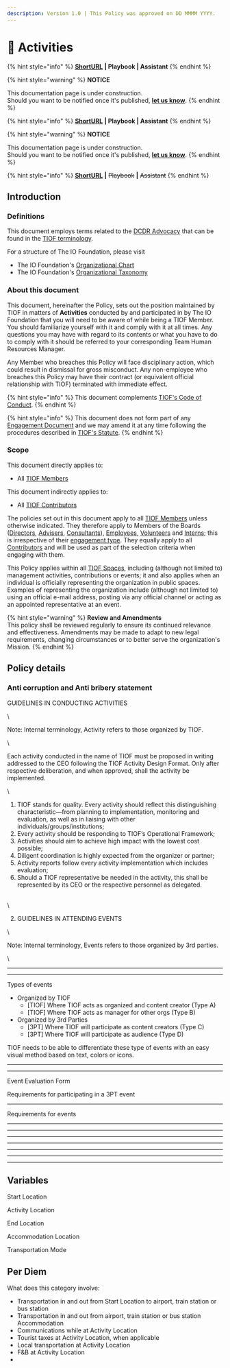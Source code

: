 ```yaml
---
description: Version 1.0 | This Policy was approved on DD MMMM YYYY.
---
```


# 🚧 Activities

{% hint style="info" %}
[**ShortURL**](https://tiof.click/TIOFPolicyEvents) **| Playbook | Assistant**
{% endhint %}

{% hint style="warning" %}
**NOTICE**

This documentation page is under construction.\
Should you want to be notified once it's published, [**let us know**](https://tiof.click/TIOFTarianUpdatesService).
{% endhint %}



{% hint style="info" %}
[**ShortURL**](https://tiof.click/TIOFPolicyFunding) **| Playbook | Assistant**
{% endhint %}

{% hint style="warning" %}
**NOTICE**

This documentation page is under construction.\
Should you want to be notified once it's published, [**let us know**](https://tiof.click/TIOFTarianUpdatesService).
{% endhint %}

{% hint style="info" %}
[**ShortURL**](https://tiof.click/TIOFPolicyACAB) **|** ~~Playbook~~ **|** ~~Assistant~~
{% endhint %}

## Introduction

### Definitions

This document employs terms related to the [DCDR Advocacy](https://tiof.click/DCDRAdvocacy) that can be found in the [TIOF terminology](https://tiof.click/TIOFTerminology).

For a structure of The IO Foundation, please visit

* The IO Foundation's [Organizational Chart](http://tiof.click/TIOFOrgChart)
* The IO Foundation's [Organizational Taxonomy](https://tiof.click/OrgTaxonomy)

### About this document

This document, hereinafter the Policy, sets out the position maintained by TIOF in matters of **Activities** conducted by and participated in by The IO Foundation that you will need to be aware of while being a TIOF Member. You should familiarize yourself with it and comply with it at all times. Any questions you may have with regard to its contents or what you have to do to comply with it should be referred to your corresponding Team Human Resources Manager.

Any Member who breaches this Policy will face disciplinary action, which could result in dismissal for gross misconduct. Any non-employee who breaches this Policy may have their contract (or equivalent official relationship with TIOF) terminated with immediate effect.

{% hint style="info" %}
This document complements [TIOF's Code of Conduct](https://tiof.click/TIOFPolicyCoC).
{% endhint %}

{% hint style="info" %}
This document does not form part of any [Engagement Document](https://tiof.click/TIOFTerminology#engagement-document) and we may amend it at any time following the procedures described in [TIOF's Statute](https://tiof.click/TIOFStatute).
{% endhint %}

### Scope

This document directly applies to:

* All [TIOF Members](https://tiof.click/TIOFTerminology#members)

This document indirectly applies to:

* All [TIOF Contributors](https://tiof.click/TIOFTerminology#contributors)

The policies set out in this document apply to all [TIOF Members](https://tiof.click/TIOFTerminology#members) unless otherwise indicated. They therefore apply to Members of the Boards ([Directors](https://tiof.click/TIOFTerminology#directors), [Advisers](https://tiof.click/TIOFTerminology#advisers), [Consultants](https://tiof.click/TIOFTerminology#consultants)), [Employees](https://tiof.click/TIOFTerminology#employees), [Volunteers](https://tiof.click/TIOFTerminology#volunteers) and [Interns](https://tiof.click/TIOFTerminology#interns); this is irrespective of their [engagement type](https://tiof.click/TIOFTerminology#engagement-type). They equally apply to all [Contributors](https://tiof.click/TIOFTerminology#contributors) and will be used as part of the selection criteria when engaging with them.

This Policy applies within all [TIOF Spaces](https://tiof.click/TIOFTerminology#spaces), including (although not limited to) management activities, contributions or events; it and also applies when an individual is officially representing the organization in public spaces. Examples of representing the organization include (although not limited to) using an official e-mail address, posting via any official channel or acting as an appointed representative at an event.

{% hint style="warning" %}
**Review and Amendments**\
This policy shall be reviewed regularly to ensure its continued relevance and effectiveness. Amendments may be made to adapt to new legal requirements, changing circumstances or to better serve the organization's Mission.
{% endhint %}



## Policy details

### Anti corruption and Anti bribery statement



GUIDELINES IN CONDUCTING ACTIVITIES













\


Note: Internal terminology, Activity refers to those organized by TIOF.

\


Each activity conducted in the name of TIOF must be proposed in writing addressed to the CEO following the TIOF Activity Design Format. Only after respective deliberation, and when approved, shall the activity be implemented.&#x20;

\


1. TIOF stands for quality. Every activity should reflect this distinguishing characteristic—from planning to implementation, monitoring and evaluation, as well as in liaising with other individuals/groups/institutions;
2. Every activity should be responding to TIOF’s Operational Framework;&#x20;
3. Activities should aim to achieve high impact with the lowest cost possible;
4. Diligent coordination is highly expected from the organizer or partner;
5. Activity reports follow every activity implementation which includes evaluation;
6. Should a TIOF representative be needed in the activity, this shall be represented by its CEO or the respective personnel as delegated.

\
\


2. GUIDELINES IN ATTENDING EVENTS

\


Note: Internal terminology, Events refers to those organized by 3rd parties.

\


***

***

Types of events

* Organized by TIOF
  * \[TIOF] Where TIOF acts as organized and content creator (Type A)
  * \[TIOF] Where TIOF acts as manager for other orgs (Type B)
* Organized by 3rd Parties
  * \[3PT] Where TIOF will participate as content creators (Type C)
  * \[3PT] Where TIOF will participate as audience (Type D)

TIOF needs to be able to differentiate these type of events with an easy visual method based on text, colors or icons.

***

***

Event Evaluation Form

Requirements for participating in a 3PT event

***

Requirements for events&#x20;

***

***

***

***

***

***

***



## Variables

Start Location

Activity Location

End Location

Accommodation Location

Transportation Mode



## Per Diem

What does this category involve:

* Transportation in and out from Start Location to airport, train station or bus station
* Transportation in and out from airport, train station or bus station Accommodation&#x20;
* Communications while at Activity Location
* Tourist taxes at Activity Location, when applicable
* Local transportation at Activity Location
* F\&B at Activity Location
*





